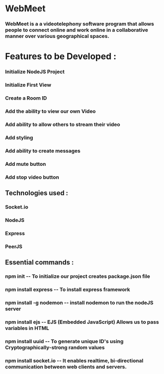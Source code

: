 # WebMeet
### WebMeet is a a videotelephony software program that allows people to connect online and work online in a collaborative manner over various geographical spaces.

# Features to be Developed :

### Initialize NodeJS Project 
### Initialize First View
### Create a Room ID
### Add the ability to view our own Video
### Add ability to allow others to stream their video
### Add styling 
### Add ability to create messages 
### Add mute button
### Add stop video button

## Technologies used :

### Socket.io
### NodeJS 
### Express
### PeerJS


## Essential commands :

### npm init -- To initialize our project creates package.json file
### npm install express -- To install express framework
### npm install -g nodemon -- install nodemon to run the nodeJS server 
### npm install ejs -- EJS (Embedded JavaScript) Allows us to pass variables in HTML 
### npm install uuid -- To generate unique ID's using Cryptographically-strong random values
### npm install socket.io -- It enables realtime, bi-directional communication between web clients and servers. 